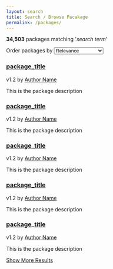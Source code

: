 ```yaml
---
layout: search
title: Search / Browse Pacakage
permalink: /packages/
---
```


<section class="order-results">
  <p class="description"><strong>34,503</strong> packages matching '<em>search term</em>'</p>
  <p class="order">
    Order packages by
    <select>
      <option>Relevance</option>
      <option>Date Last Updated</option>
    </select>
  </p>
</section>

<section>
  <div class="package-list">
    <div class="package-snippet">
      <h3 class="title"><a href="{{ "/package/" | prepend: site.baseurl }}">package_title</a></h3>
      <p class="meta">
        <span class="version">v1.2</span> by <a href="{{ "/author/" | prepend: site.baseurl }}">Author Name</a>
      </p>
      <p class="description">
        This is the package description
      </p>
    </div>
    <div class="package-snippet">
      <h3 class="title"><a href="{{ "/package/" | prepend: site.baseurl }}">package_title</a></h3>
      <p class="meta">
        <span class="version">v1.2</span> by <a href="{{ "/author/" | prepend: site.baseurl }}">Author Name</a>
      </p>
      <p class="description">
        This is the package description
      </p>
    </div>
    <div class="package-snippet">
      <h3 class="title"><a href="{{ "/package/" | prepend: site.baseurl }}">package_title</a></h3>
      <p class="meta">
        <span class="version">v1.2</span> by <a href="{{ "/author/" | prepend: site.baseurl }}">Author Name</a>
      </p>
      <p class="description">
        This is the package description
      </p>
    </div>
    <div class="package-snippet">
      <h3 class="title"><a href="{{ "/package/" | prepend: site.baseurl }}">package_title</a></h3>
      <p class="meta">
        <span class="version">v1.2</span> by <a href="{{ "/author/" | prepend: site.baseurl }}">Author Name</a>
      </p>
      <p class="description">
        This is the package description
      </p>
    </div>
    <div class="package-snippet">
      <h3 class="title"><a href="{{ "/package/" | prepend: site.baseurl }}">package_title</a></h3>
      <p class="meta">
        <span class="version">v1.2</span> by <a href="{{ "/author/" | prepend: site.baseurl }}">Author Name</a>
      </p>
      <p class="description">
        This is the package description
      </p>
    </div>
  </div>
  <a href="#" class="button">Show More Results</a>
</section>
